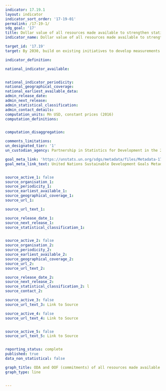 ```yaml
---
indicator: 17.19.1
layout: indicator
indicator_sort_order: '17-19-01'
permalink: /17-19-1/
sdg_goal: '17'
title: Dollar value of all resources made available to strengthen statistical capacity in developing countries
indicator_name: Dollar value of all resources made available to strengthen statistical capacity in developing countries

target_id: '17.19'
target: By 2030, build on existing initiatives to develop measurements of progress on sustainable development that complement gross domestic product, and support statistical capacity-building in developing countries

indicator_definition:

national_indicator_available:


national_indicator_periodicity:
national_geographical_coverage:
national_earliest_available_data:
admin_release_date:
admin_next_release:
admin_statistical_classification:
admin_contact_details:
computation_units: Mn USD, constant prices (2016)
computation_definitions:


computation_disaggregation:

comments_limitations:
un_designated_tier: '1'
un_custodian_agency: Partnership in Statistics for Development in the 21st Century (PARIS21)

goal_meta_link: 'https://unstats.un.org/sdgs/metadata/files/Metadata-17-19-01.pdf'
goal_meta_link_text: United Nations Sustainable Development Goals Metadata


source_active_1: false
source_organisation_1:
source_periodicity_1:
source_earliest_available_1:
source_geographical_coverage_1:
source_url_1:

source_url_text_1:

source_release_date_1:
source_next_release_1:
source_statistical_classification_1:


source_active_2: false
source_organisation_2:
source_periodicity_2:
source_earliest_available_2:
source_geographical_coverage_2:
source_url_2:
source_url_text_2:

source_release_date_2:
source_next_release_2:
source_statistical_classification_2: l
source_contact_2:

source_active_3: false
source_url_text_3: Link to Source

source_active_4: false
source_url_text_4: Link to Source


source_active_5: false
source_url_text_5: Link to Source


reporting_status: complete
published: true
data_non_statistical: false

graph_title: ODA and OOF (commitments) of all resources made available to strengthen statistical capacity in developing countries
graph_type: line


---
```

